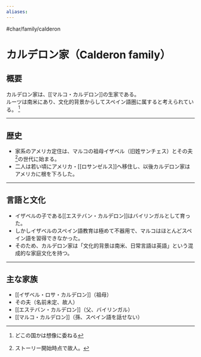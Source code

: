 ```yaml
---
aliases:
---
```

#char/family/calderon

# カルデロン家（Calderon family）

## 概要
カルデロン家は、[[マルコ・カルデロン]]の生家である。  
ルーツは南米にあり、文化的背景からしてスペイン語圏に属すると考えられている。 [^1]

---

## 歴史
- 家系のアメリカ定住は、マルコの祖母イザベル（旧姓サンチェス）とその夫[^2]の世代に始まる。  
- 二人は若い頃にアメリカ・[[ロサンゼルス]]へ移住し、以後カルデロン家はアメリカに根を下ろした。  

---

## 言語と文化
- イザベルの子である[[エステバン・カルデロン]]はバイリンガルとして育った。  
- しかしイザベルのスペイン語教育は極めて不器用で、マルコはほとんどスペイン語を習得できなかった。  
- そのため、カルデロン家は「文化的背景は南米、日常言語は英語」という混成的な家庭文化を持つ。  

---

## 主な家族
- [[イザベル・ロサ・カルデロン]]（祖母）  
- その夫（名前未定、故人）  
- [[エステバン・カルデロン]]（父、バイリンガル）  
- [[マルコ・カルデロン]]（孫、スペイン語を話せない）

[^1]: どこの国かは想像に委ねる

[^2]: ストーリー開始時点で故人。
